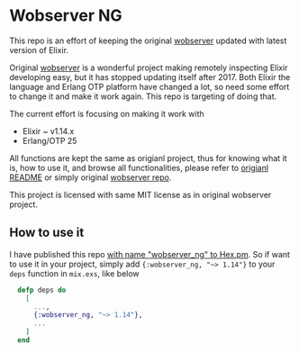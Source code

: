 # Wobserver NG

This repo is an effort of keeping the original [wobserver](https://github.com/shinyscorpion/wobserver) updated with latest version of Elixir.

Original [wobserver](https://github.com/shinyscorpion/wobserver) is a wonderful project making remotely inspecting Elixir developing easy, but it has stopped updating itself after 2017. Both Elixir the language and Erlang OTP platform have changed a lot, so need some effort to change it and make it work again. This repo is targeting of doing that.

The current effort is focusing on making it work with
* Elixir ~ v1.14.x
* Erlang/OTP 25

All functions are kept the same as origianl project, thus for knowing what it is, how to use it, and browse all functionalities, please refer to [origianl README](https://github.com/liyu1981/wobserver-ng/blob/master/README.orig.md) or simply original [wobserver repo](https://github.com/shinyscorpion/wobserver).

This project is licensed with same MIT license as in original wobserver project.

## How to use it

I have published this repo [with name "wobserver_ng" to Hex.pm](https://hex.pm/packages/wobserver_ng/). So if want to use it in your project, simply add `{:wobserver_ng, "~> 1.14"}` to your `deps` function in `mix.exs`, like below

```Elixir
  defp deps do
    [
      ...,
      {:wobserver_ng, "~> 1.14"},
      ...
    ]
  end
```